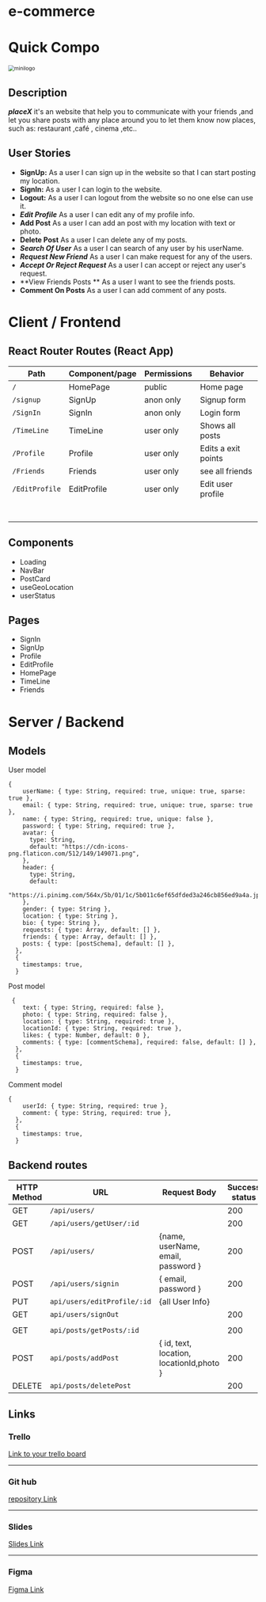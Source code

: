 # e-commerce	



# Quick Compo

<img src="/Users/enriquecoscarelli/Downloads/minilogo.png" alt="minilogo" style="zoom:75%;" />

## Description

***placeX*** it's an website that help you to communicate with your friends ,and let you share posts with any place around you to let them know now places, such as: restaurant ,café ,  cinema ,etc..



## User Stories

- **SignUp:** As a user I can sign up in the website so that I can start posting my location.
- **SignIn:** As a user I can login to the website.
- **Logout:** As a user I can logout from the website so no one else can use it.
- ***Edit Profile*** As a user I can edit any of my profile info.
- **Add Post** As a user I can add an post with my location with text or photo.
- **Delete Post** As a user I can delete any of my posts.
- ***Search Of User***  As a user I can search of any user by his userName.
- ***Request New Friend***  As a user I can make request for any of the users.
- ***Accept Or Reject Request*** As a user I can accept or reject any user's request.
- **View Friends Posts ** As a user I want to see the friends posts.
- **Comment On Posts** As a user I can add comment of any posts.



# Client / Frontend

## React Router Routes (React App)

| Path           | Component/page | Permissions | Behavior            |
| -------------- | -------------- | ----------- | ------------------- |
| `/`            | HomePage       | public      | Home page           |
| `/signup`      | SignUp         | anon only   | Signup form         |
| `/SignIn`      | SignIn         | anon only   | Login form          |
| `/TimeLine`    | TimeLine       | user only   | Shows all posts     |
| `/Profile`     | Profile        | user only   | Edits a exit points |
| `/Friends`     | Friends        | user only   | see all friends     |
| `/EditProfile` | EditProfile    | user only   | Edit user profile   |
|                |                |             |                     |
|                |                |             |                     |
|                |                |             |                     |
|                |                |             |                     |
|                |                |             |                     |
|                |                |             |                     |
|                |                |             |                     |

## Components

- Loading
- NavBar
- PostCard
- useGeoLocation
- userStatus

## Pages

- SignIn
- SignUp
- Profile
- EditProfile
- HomePage
- TimeLine
- Friends



# Server / Backend

## Models

User model

```
{
    userName: { type: String, required: true, unique: true, sparse: true },
    email: { type: String, required: true, unique: true, sparse: true },
    name: { type: String, required: true, unique: false },
    password: { type: String, required: true },
    avatar: {
      type: String,
      default: "https://cdn-icons-png.flaticon.com/512/149/149071.png",
    },
    header: {
      type: String,
      default:
        "https://i.pinimg.com/564x/5b/01/1c/5b011c6ef65dfded3a246cb856ed9a4a.jpg",
    },
    gender: { type: String },
    location: { type: String },
    bio: { type: String },
    requests: { type: Array, default: [] },
    friends: { type: Array, default: [] },
    posts: { type: [postSchema], default: [] },
  },
  {
    timestamps: true,
  }
```

Post model

```
 {
    text: { type: String, required: false },
    photo: { type: String, required: false },
    location: { type: String, required: true },
    locationId: { type: String, required: true },
    likes: { type: Number, default: 0 },
    comments: { type: [commentSchema], required: false, default: [] },
  },
  {
    timestamps: true,
  }
```

Comment model



```
{
    userId: { type: String, required: true },
    comment: { type: String, required: true },
  },
  {
    timestamps: true,
  }
```



## Backend routes

| HTTP Method | URL                         | Request Body                             | Success status | Error Status | Description |
| ----------- | --------------------------- | ---------------------------------------- | -------------- | :----------: | ----------- |
| GET         | `/api/users/`               |                                          | 200            |     404      |             |
| GET         | `/api/users/getUser/:id`    |                                          | 200            |     404      |             |
| POST        | `/api/users/`               | {name, userName, email, password }       | 200            |     404      |             |
| POST        | `/api/users/signin`         | { email, password }                      | 200            |     404      |             |
| PUT         | `api/users/editProfile/:id` | {all User Info}                          |                |              |             |
| GET         | `api/users/signOut`         |                                          | 200            |     404      |             |
|             |                             |                                          |                |              |             |
| GET         | `api/posts/getPosts/:id`    |                                          | 200            |     404      |             |
| POST        | `api/posts/addPost`         | { id, text, location, locationId,photo } | 200            |     404      |             |
| DELETE      | `api/posts/deletePost`      |                                          | 200            |     404      |             |

## Links

### Trello

[Link to your trello board](https://trello.com/b/tkZUo191/final-project) 

<hr/>

### Git hub

[repository Link](https://github.com/Majeed99/FINAL_PROJECT)

<hr/>

### Slides

[Slides Link](https://docs.google.com/presentation/d/1HEiPSfnp2JHpzyN_fbmG46VJ-WZb1t6ook-d5Cu3CfY/edit?usp=sharing)

<hr/>

### Figma

[Figma Link](https://www.figma.com/file/y6oxGL6fvK6sqeOFMfapvF/FINAL-PROJECT?node-id=0%3A1)



